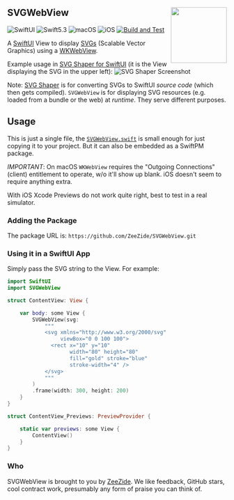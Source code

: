 <h2>
  SVGWebView
  <img src="https://zeezide.de/img/svgshaper/SVGShaper512.png"
       align="right" width="128" height="128" />
</h2>

![SwiftUI](https://img.shields.io/badge/SwiftUI-orange.svg)
![Swift5.3](https://img.shields.io/badge/swift-5.3-blue.svg)
![macOS](https://img.shields.io/badge/os-macOS-green.svg?style=flat)
![iOS](https://img.shields.io/badge/os-iOS-green.svg?style=flat)
[![Build and Test](https://github.com/ZeeZide/SVGWebView/actions/workflows/swift.yml/badge.svg?branch=main)](https://github.com/ZeeZide/SVGWebView/actions/workflows/swift.yml)

A [SwiftUI](https://developer.apple.com/xcode/swiftui/)
View to display 
[SVGs](https://en.wikipedia.org/wiki/Scalable_Vector_Graphics) 
(Scalable Vector Graphics)
using a
[WKWebView](https://developer.apple.com/documentation/webkit/wkwebview).

Example usage in 
[SVG Shaper for SwiftUI](https://zeezide.de/en/products/svgshaper/)
(it is the View displaying the SVG in the upper left):
![SVG Shaper Screenshot](https://zeezide.de/img/svgshaper/screenshots/Lightmode/cook-xcode-2-light-framed-resized.png)

Note: [SVG Shaper](https://zeezide.de/en/products/svgshaper/)
is for converting SVGs to SwiftUI _source code_ (which then gets compiled).
`SVGWebView` is for displaying SVG resources (e.g. loaded from a
bundle or the web) at _runtime_. They serve different purposes.

## Usage

This is just a single file, the 
[`SVGWebView.swift`](Sources/SVGWebView/SVGWebView.swift) 
is small enough for just copying it to your project.
But it can also be embedded as a SwiftPM package.

*IMPORTANT*: 
On macOS `WKWebView` requires the "Outgoing Connections" (client)
entitlement to operate, w/o it'll show up blank. iOS doesn't seem to require
anything extra.

With iOS Xcode Previews do not work quite right, best to test in a real 
simulator.

### Adding the Package

The package URL is: `https://github.com/ZeeZide/SVGWebView.git`

### Using it in a SwiftUI App

Simply pass the SVG string to the View. For example:

```swift
import SwiftUI
import SVGWebView

struct ContentView: View {

    var body: some View {
        SVGWebView(svg:
            """
            <svg xmlns="http://www.w3.org/2000/svg"
                 viewBox="0 0 100 100">
              <rect x="10" y="10"
                    width="80" height="80"
                    fill="gold" stroke="blue"
                    stroke-width="4" />
            </svg>
            """
        )
        .frame(width: 300, height: 200)
    }
}

struct ContentView_Previews: PreviewProvider {

    static var previews: some View {
        ContentView()
    }
}
```

### Who

SVGWebView is brought to you by [ZeeZide](https://zeezide.de).
We like feedback, GitHub stars, cool contract work, 
presumably any form of praise you can think of.
